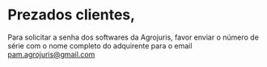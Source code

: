 # Prezados clientes,

Para solicitar a senha dos softwares da Agrojuris, favor enviar o número de série com o nome completo do adquirente para o email [pam.agrojuris@gmail.com](mailto:pam.agrojuris@gmail.com)